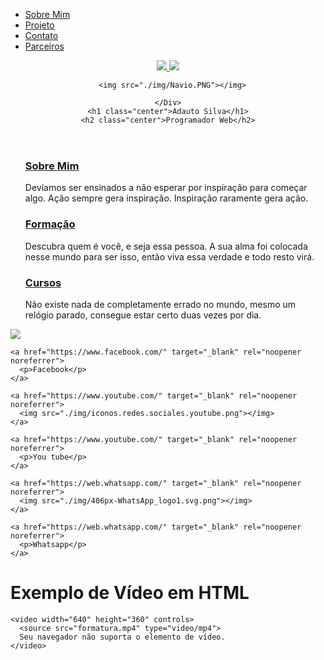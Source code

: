 <html lang="pt br">

<head>
  <meta charset="UTF-8">
  <meta http-equiv="X-UA-Compatible" content="IE=edge">
  <meta name="viewport" content="width=device-width, initial-scale=1.0">
  <title>Adauto Silva</title>
  <link rel="stylesheet" href="styles.css">
</head>

<body>

  <Div>
    <nav>
      <ul class="center">
        <li>
          <a href="index.html">Sobre Mim</a>
        </li>
        <li>
          <a href="project.html">Projeto</a>
        </li>
        <li>
          <a href="contact.html">Contato</a>
        </li>
        <li>
          <a href="Parceiros.html">Parceiros</a>
        </li>
      </ul>
    </nav>
  </Div>

  <header>
    <Div class="center"><a href="Formação.html"><img src="./img/uma cachorra pitbull numa floresta.PNG"></img>
      </a>
      <img src="./img/Adauto.jpg"></img>

      <img src="./img/Navio.PNG"></img>

    </Div>
    <h1 class="center">Adauto Silva</h1>
    <h2 class="center">Programador Web</h2>
  </header>

  <main>
    <ul class="center">
      <section>
        <h3><a href="Sobre Mim.html">Sobre Mim</a></h3>
        <p>
          Devíamos ser ensinados a não esperar por inspiração para começar algo. Ação sempre gera inspiração.
          Inspiração raramente gera ação.
        </p>
      </section>
      <section>
        <h3><a href="Formação.html">Formação</a></h3>
        <p>
          Descubra quem é você, e seja essa pessoa. A sua alma foi colocada nesse mundo para ser isso, então
          viva essa verdade e todo resto virá.
      </section>
      <section>
        <h3><a href="contact.html">Cursos</a></h3>
        <p>
          Não existe nada de completamente errado no mundo, mesmo um relógio parado, consegue estar certo duas
          vezes por dia.
        </p>
      </section>
    </ul>
  </main>

  <footer>
    <a href="https://www.facebook.com/" target="_blank" rel="noopener noreferrer">
      <img src="./img/facebook-logo.svg"></img>
    </a>

    <a href="https://www.facebook.com/" target="_blank" rel="noopener noreferrer">
      <p>Facebook</p>
    </a>

    <a href="https://www.youtube.com/" target="_blank" rel="noopener noreferrer">
      <img src="./img/iconos.redes.sociales.youtube.png"></img>
    </a>

    <a href="https://www.youtube.com/" target="_blank" rel="noopener noreferrer">
      <p>You tube</p>
    </a>

    <a href="https://web.whatsapp.com/" target="_blank" rel="noopener noreferrer">
      <img src="./img/406px-WhatsApp_logo1.svg.png"></img>
    </a>

    <a href="https://web.whatsapp.com/" target="_blank" rel="noopener noreferrer">
      <p>Whatsapp</p>
    </a>
  </footer>

  <body>
    <h1>Exemplo de Vídeo em HTML</h1>

    <video width="640" height="360" controls>
      <source src="formatura.mp4" type="video/mp4">
      Seu navegador não suporta o elemento de vídeo.
    </video>

  </body>

</body>

</html>
